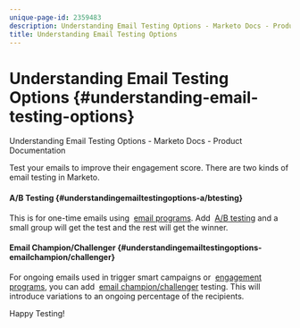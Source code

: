 ```yaml
---
unique-page-id: 2359483
description: Understanding Email Testing Options - Marketo Docs - Product Documentation
title: Understanding Email Testing Options
---
```


# Understanding Email Testing Options {#understanding-email-testing-options}

Understanding Email Testing Options - Marketo Docs - Product Documentation

Test your emails to improve their engagement score. There are two kinds of email testing in Marketo.

#### A/B Testing {#understandingemailtestingoptions-a/btesting}

This is for one-time emails using&nbsp; [email programs](../../../../../../../welcome-to-marketo-docs/product-docs/email-marketing/email-programs.md). Add&nbsp; [A/B testing](add-an-a/b-test.md)&nbsp;and a small group will get the test and the rest will get the winner.

#### Email Champion/Challenger {#understandingemailtestingoptions-emailchampion/challenger}

For ongoing emails used in trigger smart campaigns or&nbsp; [engagement programs](../../../../../../../welcome-to-marketo-docs/product-docs/email-marketing/drip-nurturing.md),&nbsp;you can add&nbsp; [email champion/challenger](../../../../../../../welcome-to-marketo-docs/product-docs/email-marketing/general/functions-in-the-editor/email-tests-champion/challenger.md)&nbsp;testing. This will introduce variations to an ongoing percentage of the recipients.

Happy Testing!

